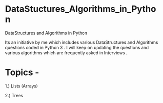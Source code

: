 # DataStuctures_Algorithms_in_Python
DataStructures and Algorithms in Python

Its an initiative by me which includes various DataStructures and Algorithms questions coded in Python 3 .
I will keep on updating the questions and various algorithms which are frequently asked in Interviews . 

# Topics -

1.) Lists (Arrays)

2.) Trees

